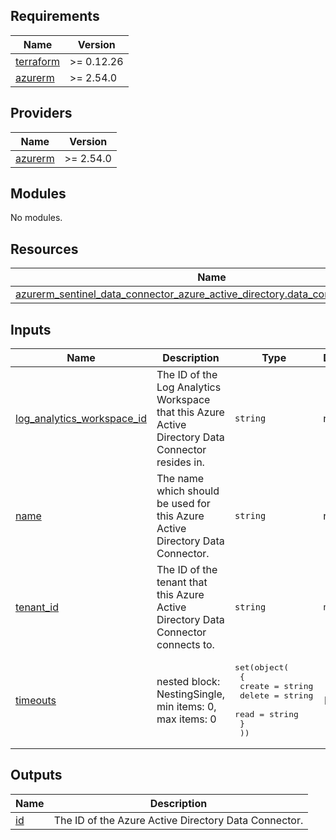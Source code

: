 <!-- BEGIN_TF_DOCS -->
## Requirements

| Name                                                                      | Version    |
|---------------------------------------------------------------------------|------------|
| <a name="requirement_terraform"></a> [terraform](#requirement\_terraform) | >= 0.12.26 |
| <a name="requirement_azurerm"></a> [azurerm](#requirement\_azurerm)       | >= 2.54.0  |

## Providers

| Name                                                          | Version   |
|---------------------------------------------------------------|-----------|
| <a name="provider_azurerm"></a> [azurerm](#provider\_azurerm) | >= 2.54.0 |

## Modules

No modules.

## Resources

| Name                                                                                                                                                                                                             | Type     |
|------------------------------------------------------------------------------------------------------------------------------------------------------------------------------------------------------------------|----------|
| [azurerm_sentinel_data_connector_azure_active_directory.data_connector_azure_ad](https://registry.terraform.io/providers/hashicorp/azurerm/latest/docs/resources/sentinel_data_connector_azure_active_directory) | resource |

## Inputs

| Name                                                                                                                   | Description                                                                                       | Type                                                                                                                        | Default | Required |
|------------------------------------------------------------------------------------------------------------------------|---------------------------------------------------------------------------------------------------|-----------------------------------------------------------------------------------------------------------------------------|---------|:--------:|
| <a name="input_log_analytics_workspace_id"></a> [log\_analytics\_workspace\_id](#input\_log\_analytics\_workspace\_id) | The ID of the Log Analytics Workspace that this Azure Active Directory Data Connector resides in. | `string`                                                                                                                    | n/a     |   yes    |
| <a name="input_name"></a> [name](#input\_name)                                                                         | The name which should be used for this Azure Active Directory Data Connector.                     | `string`                                                                                                                    | n/a     |   yes    |
| <a name="input_tenant_id"></a> [tenant\_id](#input\_tenant\_id)                                                        | The ID of the tenant that this Azure Active Directory Data Connector connects to.                 | `string`                                                                                                                    | `null`  |    no    |
| <a name="input_timeouts"></a> [timeouts](#input\_timeouts)                                                             | nested block: NestingSingle, min items: 0, max items: 0                                           | <pre>set(object(<br>    {<br>      create = string<br>      delete = string<br>      read   = string<br>    }<br>  ))</pre> | `[]`    |    no    |

## Outputs

| Name                                       | Description                                          |
|--------------------------------------------|------------------------------------------------------|
| <a name="output_id"></a> [id](#output\_id) | The ID of the Azure Active Directory Data Connector. |
<!-- END_TF_DOCS -->

